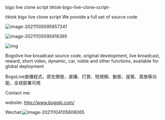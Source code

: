 bigo live clone script
tiktok-bigo-live-clone-script-


tiktok bigo live clone script
We provide a full set of source code

![image-20211105095857241](https://raw.githubusercontent.com/ivoidcat/tiktok-bigo-live-clone-script-/main/1.png)

![image-20211105095918395](https://raw.githubusercontent.com/ivoidcat/tiktok-bigo-live-clone-script-/main/2.png)

![img](https://raw.githubusercontent.com/ivoidcat/tiktok-bigo-live-clone-script-/main/3.png)







Bogolive live broadcast source code, original development, live broadcast, reward, short video, dynamic, car, noble and other functions, available for global deployment

BogoLive直播程式，原生開發，直播、打賞、短視頻、動態、座駕、貴族等功能，全球部署可用


Contact me:

website: http://www.bogokj.com/

Wechat:![image-20211104105608065](https://raw.githubusercontent.com/ivoidcat/tiktok-bigo-live-clone-script-/main/4.png)


